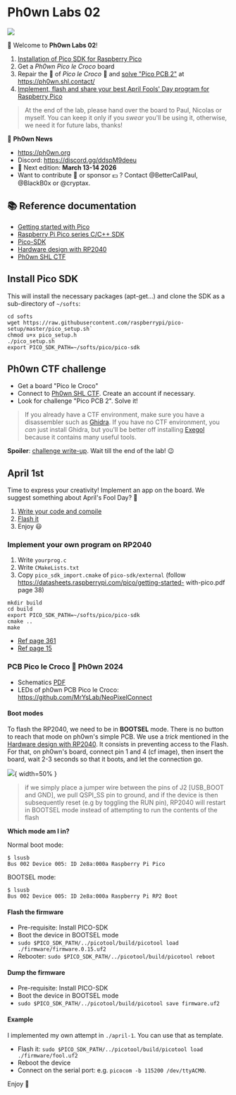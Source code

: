 # Ph0wn Labs 02

![](../images/lab-02_1.png)

:tada: Welcome to **Ph0wn Labs 02**! 

1. [Installation of Pico SDK for Raspberry Pico](#install-pico-sdk)
2. Get a *Ph0wn Pico le Croco* board
3. Repair the :car: of *Pico le Croco* :crocodile: and [solve "Pico PCB 2"](#ph0wn-ctf-challenge) at https://ph0wn.shl.contact/
4. [Implement, flash and share your best April Fools' Day program for Raspberry Pico](#april-1st)

> At the end of the lab, please hand over the board to Paul, Nicolas or myself.
> You can keep it only if you *swear* you'll be using it, otherwise, we need it for future labs, thanks!

:newspaper: **Ph0wn News**

- https://ph0wn.org
- Discord: https://discord.gg/ddspM9deeu
- :date: Next edition: **March 13-14 2026**
- Want to contribute :pencil: or sponsor :dollar: ? Contact @BetterCallPaul, @BlackB0x or @cryptax.


## :books: Reference documentation

- [Getting started with Pico](https://datasheets.raspberrypi.com/pico/getting-started-with-pico.pdf)
- [Raspberry Pi Pico series C/C++ SDK](https://datasheets.raspberrypi.com/pico/raspberry-pi-pico-c-sdk.pdf)
- [Pico-SDK](https://github.com/raspberrypi/pico-sdk)
- [Hardware design with RP2040](https://datasheets.raspberrypi.com/rp2040/hardware-design-with-rp2040.pdf)
- [Ph0wn SHL CTF](https://ph0wn.shl.contact)

## Install Pico SDK

This will install the necessary packages (apt-get...) and clone the SDK as a sub-directory of `~/softs`:

```
cd softs
wget https://raw.githubusercontent.com/raspberrypi/pico-setup/master/pico_setup.sh`
chmod u+x pico_setup.h
./pico_setup.sh
export PICO_SDK_PATH=~/softs/pico/pico-sdk
```

## Ph0wn CTF challenge

- Get a board "Pico le Croco"
- Connect to [Ph0wn SHL CTF](https://ph0wn.shl.contact). Create an account if necessary.
- Look for challenge "Pico PCB 2". Solve it!

> If you already have a CTF environment, make sure you have a disassembler such as [Ghidra](https://github.com/NationalSecurityAgency/ghidra/releases).
> If you have no CTF environment, you *can* just install Ghidra, but you'll be better off installing [Exegol](https://exegol.readthedocs.io/en/latest/) because it contains many useful tools.

**Spoiler**: [challenge write-up](https://github.com/ph0wn/writeups/blob/master/2024/pico-pcb/solution/stage2/writeup.md). Wait till the end of the lab! :wink:

## April 1st

Time to express your creativity!
Implement an app on the board. We suggest something about April's Fool Day? :tada:

1. [Write your code and compile](#implement-your-own-program-on-rp2040)
2. [Flash it](#flash-the-firmware)
3. Enjoy :smiley:

### Implement your own program on RP2040

1. Write `yourprog.c`
2. Write `CMakeLists.txt`
3. Copy `pico_sdk_import.cmake` of `pico-sdk/external` (follow https://datasheets.raspberrypi.com/pico/getting-started-
with-pico.pdf page 38)

```
mkdir build
cd build
export PICO_SDK_PATH=~/softs/pico/pico-sdk
cmake ..
make
```

- [Ref page 361](https://0xinfection.github.io/reversing/reversing-for-everyone.pdf)
- [Ref page 15](https://datasheets.raspberrypi.com/pico/getting-started-with-pico.pdf)

### PCB Pico le Croco :crocodile: Ph0wn 2024

- Schematics [PDF](./pcb-schematics.pdf)
- LEDs of ph0wn PCB Pico le Croco: https://github.com/MrYsLab/NeoPixelConnect

#### Boot modes

To flash the RP2040, we need to be in **BOOTSEL** mode. 
There is no button to reach that mode on ph0wn's simple PCB.
We use a *trick* mentioned in the [Hardware design with RP2040](https://datasheets.raspberrypi.com/rp2040/hardware-design-with-rp2040.pdf). It consists in preventing access to the Flash. For that, on ph0wn's board, connect pin 1 and 4 (cf image), then insert the board, wait 2-3 seconds so that it boots, and let the connection go.

![](./images/passer-en-mode-boot.jpeg){ width=50% }

> if we simply place a jumper wire between the pins of J2 [USB_BOOT and GND], we pull QSPI_SS pin to ground, and if the device is then subsequently reset (e.g by toggling the RUN pin), RP2040 will restart in BOOTSEL mode instead of attempting to run the contents of the flash

**Which mode am I in?**

Normal boot mode:

```
$ lsusb
Bus 002 Device 005: ID 2e8a:000a Raspberry Pi Pico
```

BOOTSEL mode: 
```
$ lsusb
Bus 002 Device 005: ID 2e8a:000a Raspberry Pi RP2 Boot
```

#### Flash the firmware

- Pre-requisite: Install PICO-SDK
- Boot the device in BOOTSEL mode
- `sudo $PICO_SDK_PATH/../picotool/build/picotool load ./firmware/firmware.0.15.uf2`
- Rebooter: `sudo $PICO_SDK_PATH/../picotool/build/picotool reboot`

#### Dump the firmware

- Pre-requisite: Install PICO-SDK
- Boot the device in BOOTSEL mode
- `sudo $PICO_SDK_PATH/../picotool/build/picotool save firmware.uf2`

#### Example

I implemented my own attempt in `./april-1`. You can use that as template.

- Flash it: `sudo $PICO_SDK_PATH/../picotool/build/picotool load ./firmware/fool.uf2`
- Reboot the device
- Connect on the serial port: e.g. `picocom -b 115200 /dev/ttyACM0`.

Enjoy :crocodile:


